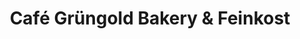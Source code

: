 ---
title: "Café Grüngold Bakery & Feinkost"
url: /duesseldorf/cafe-gruengold-bakery-und-feinkost/
shop: Bäckerei
---